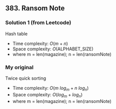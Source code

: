 ## 383. Ransom Note

### Solution 1 (from Leetcode)

Hash table

- Time complexity: $O(m + n)$
- Space complexity: $O($ALPHABET_SIZE$)$
- where m = len(magazine); n = len(ransomNote)

### My original

Twice quick sorting

- Time complexity:  $O(m \ log_m + n \ log_n)$
- Space complexity: $O(log_m + log_n)$
- where m = len(magazine); n = len(ransomNote)
